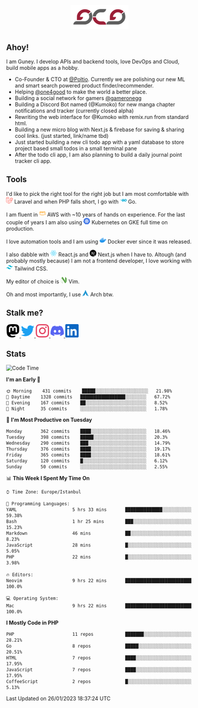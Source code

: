 <h1 align="center">
  <img src="https://raw.githubusercontent.com/gcg/gcg/master/gcg.png" alt="Guney Can Gokoglu" />
</h1>

## Ahoy!

I am Guney. I develop APIs and backend tools, love DevOps and Cloud, build mobile apps as a hobby.

-   Co-Founder & CTO at [@Poltio](https://www.poltio.com). Currently we are polishing our new ML and smart search powered product finder/recommender.
-   Helping [@one4good](https://one4good.com) to make the world a better place.
-   Building a social network for gamers [@gameronegg](https://g1.gg)
-   Building a Discord Bot named (@Kumoko) for new manga chapter notifications and tracker (currently closed alpha)
-   Rewriting the web interface for @Kumoko with remix.run from standard html.
-   Building a new micro blog with Next.js & firebase for saving & sharing cool links. (just started, link/name tbd)
-   Just started building a new cli todo app with a yaml database to store project based small todos in a small terminal pane
-   After the todo cli app, I am also planning to build a daily journal point tracker cli app.

## Tools

I'd like to pick the right tool for the right job but I am most comfortable with <img src="https://raw.githubusercontent.com/gcg/gcg/master/assets/laravel.svg" alt="Laravel PHP" width="18" height="18" /> Laravel and when PHP falls short, I go with <img src="https://raw.githubusercontent.com/gcg/gcg/master/assets/go.svg" alt="Go" width="18" height="18" /> Go.

I am fluent in <img src="https://raw.githubusercontent.com/gcg/gcg/master/assets/amazonaws.svg" alt="AWS" width="18" height="18" /> AWS with ~10 years of hands on experience. For the last couple of years I am also using <img src="https://raw.githubusercontent.com/gcg/gcg/master/assets/kubernetes.svg" alt="GKE" height="18" width="18" /> Kubernetes on GKE full time on production.

I love automation tools and I am using <img src="https://raw.githubusercontent.com/gcg/gcg/master/assets/docker.svg" alt="Docker" width="18" height="18" /> Docker ever since it was released.

I also dabble with <img src="https://raw.githubusercontent.com/gcg/gcg/master/assets/react.svg" alt="React.js" width="18" height="18" /> React.js and <img src="https://raw.githubusercontent.com/gcg/gcg/master/assets/nextdotjs.svg" alt="Next.js" width="18" height="18" /> Next.js when I have to.
Altough (and probably mostly because) I am not a frontend developer, I love working with <img src="https://raw.githubusercontent.com/gcg/gcg/master/assets/tailwindcss.svg" alt="Tailwind CSS" width="18" height="18" /> Tailwind CSS.

My editor of choice is <img src="https://raw.githubusercontent.com/gcg/gcg/master/assets/neovim.svg" alt="NeoVim" width="18" height="18" /> Vim.

Oh and most importantly, I use <img src="https://raw.githubusercontent.com/gcg/gcg/master/assets/archlinux.svg" alt="Arch Linux" width="18" height="18" /> Arch btw.

## Stalk me?

<a href="https://vivy.dev/@gcg" rel="nofollow me" target="_blank" >
    <img src="https://raw.githubusercontent.com/gcg/gcg/master/assets/mastodon.svg" width="36" height="36" alt="@gcg" />
</a>

<a href="https://twitter.com/gcg" target="_blank" >
    <img src="https://raw.githubusercontent.com/gcg/gcg/master/assets/twitter.svg" width="36" height="36" alt="@gcg" />
</a>

<a href="https://instagram.com/gcg" target="_blank">
    <img src="https://raw.githubusercontent.com/gcg/gcg/master/assets/instagram.svg" alt="@gcg" width="36" height="36" />
</a>

<a href="https://discord.gg/SMcJHkX4r7" target="_blank">
    <img src="https://raw.githubusercontent.com/gcg/gcg/master/assets/discord.svg" alt="gcg#3057" width="36" height="36" />
</a>

<a href="https://www.linkedin.com/in/guneycan/" target="_blank">
    <img src="https://raw.githubusercontent.com/gcg/gcg/master/assets/linkedin.svg" alt="LinkedIn" width="36" height="36" />
</a>

## Stats

<!--START_SECTION:waka-->
![Code Time](http://img.shields.io/badge/Code%20Time-1%2C498%20hrs%2010%20mins-blue)

**I'm an Early 🐤** 

```text
🌞 Morning    431 commits    █████░░░░░░░░░░░░░░░░░░░░   21.98% 
🌆 Daytime    1328 commits   █████████████████░░░░░░░░   67.72% 
🌃 Evening    167 commits    ██░░░░░░░░░░░░░░░░░░░░░░░   8.52% 
🌙 Night      35 commits     ░░░░░░░░░░░░░░░░░░░░░░░░░   1.78%

```
📅 **I'm Most Productive on Tuesday** 

```text
Monday       362 commits    ████░░░░░░░░░░░░░░░░░░░░░   18.46% 
Tuesday      398 commits    █████░░░░░░░░░░░░░░░░░░░░   20.3% 
Wednesday    290 commits    ███░░░░░░░░░░░░░░░░░░░░░░   14.79% 
Thursday     376 commits    ████░░░░░░░░░░░░░░░░░░░░░   19.17% 
Friday       365 commits    ████░░░░░░░░░░░░░░░░░░░░░   18.61% 
Saturday     120 commits    █░░░░░░░░░░░░░░░░░░░░░░░░   6.12% 
Sunday       50 commits     ░░░░░░░░░░░░░░░░░░░░░░░░░   2.55%

```


📊 **This Week I Spent My Time On** 

```text
⌚︎ Time Zone: Europe/Istanbul

💬 Programming Languages: 
YAML                     5 hrs 33 mins       ██████████████░░░░░░░░░░░   59.38% 
Bash                     1 hr 25 mins        ███░░░░░░░░░░░░░░░░░░░░░░   15.23% 
Markdown                 46 mins             ██░░░░░░░░░░░░░░░░░░░░░░░   8.23% 
JavaScript               28 mins             █░░░░░░░░░░░░░░░░░░░░░░░░   5.05% 
PHP                      22 mins             █░░░░░░░░░░░░░░░░░░░░░░░░   3.98%

🔥 Editors: 
Neovim                   9 hrs 22 mins       █████████████████████████   100.0%

💻 Operating System: 
Mac                      9 hrs 22 mins       █████████████████████████   100.0%

```

**I Mostly Code in PHP** 

```text
PHP                      11 repos            ███████░░░░░░░░░░░░░░░░░░   28.21% 
Go                       8 repos             █████░░░░░░░░░░░░░░░░░░░░   20.51% 
HTML                     7 repos             ████░░░░░░░░░░░░░░░░░░░░░   17.95% 
JavaScript               7 repos             ████░░░░░░░░░░░░░░░░░░░░░   17.95% 
CoffeeScript             2 repos             █░░░░░░░░░░░░░░░░░░░░░░░░   5.13%

```



 Last Updated on 26/01/2023 18:37:24 UTC
<!--END_SECTION:waka-->
